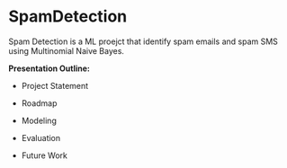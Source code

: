 # SpamDetection
Spam Detection is a ML proejct that identify spam emails and spam SMS using Multinomial Naive Bayes.

**Presentation Outline:**

- Project Statement
* Roadmap
+ Modeling
- Evaluation
* Future Work
